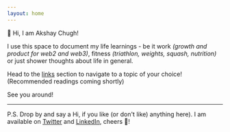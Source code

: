 ```yaml
---
layout: home
---
```


👋 Hi, I am Akshay Chugh!

I use this space to document my life learnings - be it work _(growth and product for web2 and web3)_, fitness _(triathlon, weights, squash, nutrition)_ or just shower thoughts about life in general. 

Head to the [links](https://akshaychugh.xyz/links/) section to navigate to a topic of your choice! (Recommended readings coming shortly)

See you around!

-------

P.S.
Drop by and say a Hi, if you like (or don't like) anything here). I am available on [Twitter](https://twitter.com/akshay2603c) and [LinkedIn](https://www.linkedin.com/in/akshaychugh2603/), cheers 👯!  
